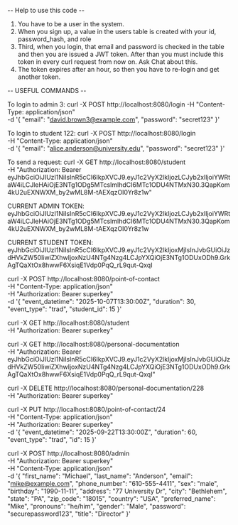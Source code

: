 -- Help to use this code --

1. You have to be a user in the system.
2. When you sign up, a value in the users table is created with your id, password_hash, and role
3. Third, when you login, that email and password is checked in the table and then you are issued a JWT token. After than you must include this token in every curl request from now on. Ask Chat about this.
4. The token expires after an hour, so then you have to re-login and get another token.

-- USEFUL COMMANDS --

To login to admin 3:
curl -X POST http://localhost:8080/login -H "Content-Type: application/json" \
 -d '{
"email": "david.brown3@example.com",
"password": "secret123"
}'

To login to student 122:
curl -X POST http://localhost:8080/login \
 -H "Content-Type: application/json" \
 -d '{
"email": "alice.anderson@university.edu",
"password": "secret123"
}'

To send a request:
curl -X GET http://localhost:8080/student \
 -H "Authorization: Bearer eyJhbGciOiJIUzI1NiIsInR5cCI6IkpXVCJ9.eyJ1c2VyX2lkIjozLCJyb2xlIjoiYWRtaW4iLCJleHAiOjE3NTg1ODg5MTcsImlhdCI6MTc1ODU4NTMxN30.3QapKom4kU2uEXNWXM_by2wML8M-tAEXqzOI0Yr8z1w"

CURRENT ADMIN TOKEN: eyJhbGciOiJIUzI1NiIsInR5cCI6IkpXVCJ9.eyJ1c2VyX2lkIjozLCJyb2xlIjoiYWRtaW4iLCJleHAiOjE3NTg1ODg5MTcsImlhdCI6MTc1ODU4NTMxN30.3QapKom4kU2uEXNWXM_by2wML8M-tAEXqzOI0Yr8z1w

CURRENT STUDENT TOKEN: eyJhbGciOiJIUzI1NiIsInR5cCI6IkpXVCJ9.eyJ1c2VyX2lkIjoxMjIsInJvbGUiOiJzdHVkZW50IiwiZXhwIjoxNzU4NTg4Nzg4LCJpYXQiOjE3NTg1ODUxODh9.GrkAgTQaXtOx8hwwF6XsiqE1Vdp0PqQ_rL9qut-QxqI

curl -X POST http://localhost:8080/point-of-contact \
 -H "Content-Type: application/json" \
 -H "Authorization: Bearer superkey" \
 -d '{
"event_datetime": "2025-10-07T13:30:00Z",
"duration": 30,
"event_type": "trad",
"student_id": 15
}'

curl -X GET http://localhost:8080/student \
 -H "Authorization: Bearer superkey"

curl -X GET http://localhost:8080/personal-documentation \
 -H "Authorization: Bearer eyJhbGciOiJIUzI1NiIsInR5cCI6IkpXVCJ9.eyJ1c2VyX2lkIjoxMjIsInJvbGUiOiJzdHVkZW50IiwiZXhwIjoxNzU4NTg4Nzg4LCJpYXQiOjE3NTg1ODUxODh9.GrkAgTQaXtOx8hwwF6XsiqE1Vdp0PqQ_rL9qut-QxqI"

curl -X DELETE http://localhost:8080/personal-documentation/228 \
 -H "Authorization: Bearer superkey"

curl -X PUT http://localhost:8080/point-of-contact/24 \
 -H "Content-Type: application/json" \
 -H "Authorization: Bearer superkey" \
 -d '{
"event_datetime": "2025-09-22T13:30:00Z",
"duration": 60,
"event_type": "trad",
"id": 15
}'

curl -X POST http://localhost:8080/admin \
 -H "Authorization: Bearer superkey" \
 -H "Content-Type: application/json" \
 -d '{
"first_name": "Michael",
"last_name": "Anderson",
"email": "mike@example.com",
"phone_number": "610-555-4411",
"sex": "male",
"birthday": "1990-11-11",
"address": "77 University Dr",
"city": "Bethlehem",
"state": "PA",
"zip_code": "18015",
"country": "USA",
"preferred_name": "Mike",
"pronouns": "he/him",
"gender": "Male",
"password": "securepassword123",
"title": "Director"
}'
